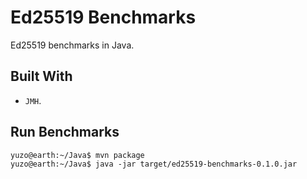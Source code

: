 # Ed25519 Benchmarks

Ed25519 benchmarks in Java.

## Built With

- `JMH`.

## Run Benchmarks

```console
yuzo@earth:~/Java$ mvn package
yuzo@earth:~/Java$ java -jar target/ed25519-benchmarks-0.1.0.jar
```
